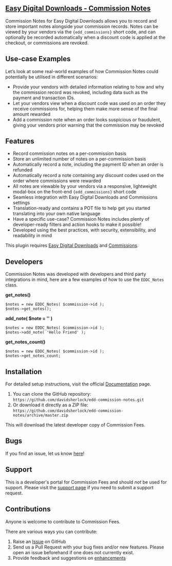 ## [Easy Digital Downloads - Commission Notes](https://wordpress.org/plugins/edd-commission-notes/)

Commission Notes for Easy Digital Downloads allows you to record and store important notes alongside your commission records. Notes can be viewed by your vendors via the `{edd_commissions}` short code, and can optionally be recorded automatically when a discount code is applied at the checkout, or commissions are revoked.

## Use-case Examples

Let’s look at some real-world examples of how Commission Notes could potentially be utilised in different scenarios:

* Provide your vendors with detailed information relating to how and why the commission record was revoked, including data such as the payment and transaction IDs.
* Let your vendors view when a discount code was used on an order they receive commissions for, helping them make more sense of the final amount rewarded
* Add a commission note when an order looks suspicious or fraudulent, giving your vendors prior warning that the commission may be revoked

## Features

* Record commission notes on a per-commission basis
* Store an unlimited number of notes on a per-commission basis
* Automatically record a note, including the payment ID when an order is refunded
* Automatically record a note containing any discount codes used on the order where commissions were rewarded
* All notes are viewable by your vendors via a responsive, lightweight modal-box on the front-end `{edd_commissions}` short code
* Seamless integration with Easy Digital Downloads and Commissions settings
* Translation-ready and contains a POT file to help get you started translating into your own native language
* Have a specific use-case? Commission Notes includes plenty of developer-ready filters and action hooks to make it possible!
* Developed using the best practices, with security, extensibility, and readability in mind

This plugin requires [Easy Digital Downloads](http://wordpress.org/extend/plugins/easy-digital-downloads/) and [Commissions](https://easydigitaldownloads.com/downloads/commissions/).

## Developers

Commission Notes was developed with developers and third party integrations in mind, here are a few examples of how to use the `EDDC_Notes` class.

**get_notes()**

~~~~
$notes = new EDDC_Notes( $commission->id );
$notes->get_notes();
~~~~

**add_note( $note = '' )**

~~~~
$notes = new EDDC_Notes( $commission->id );
$notes->add_note( 'Hello Friend' );
~~~~

**get_notes_count()**

~~~~
$notes = new EDDC_Notes( $commission->id );
$notes->get_notes_count;
~~~~

## Installation

For detailed setup instructions, visit the official [Documentation](https://sellcomet.com) page.

1. You can clone the GitHub repository: `https://github.com/davidsherlock/edd-commission-notes.git`
2. Or download it directly as a ZIP file: `https://github.com/davidsherlock/edd-commission-notes/archive/master.zip`

This will download the latest developer copy of Commission Fees.

## Bugs

If you find an issue, let us know [here](https://github.com/davidsherlock/edd-commission-notes/issues?state=open)!

## Support

This is a developer's portal for Commission Fees and should _not_ be used for support. Please visit the [support page](https://wordpress.org/support/plugin/edd-commission-notes) if you need to submit a support request.

## Contributions

Anyone is welcome to contribute to Commission Fees.

There are various ways you can contribute:

1. Raise an [Issue](https://github.com/davidsherlock/edd-commission-notes/issues) on GitHub
2. Send us a Pull Request with your bug fixes and/or new features. Please open an issue beforehand if one does not currently exist.
3. Provide feedback and suggestions on [enhancements](https://github.com/davidsherlock/edd-commission-notes/issues?direction=desc&labels=Enhancement&page=1&sort=created&state=open)

